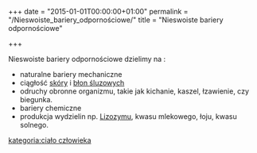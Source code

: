 +++
date = "2015-01-01T00:00:00+01:00"
permalink = "/Nieswoiste_bariery_odpornościowe/"
title = "Nieswoiste bariery odpornościowe"

+++

Nieswoiste bariery odpornościowe dzielimy na :

-   naturalne bariery mechaniczne
-   ciągłość [skóry](/atopedia/Skóra "wikilink") i [błon śluzowych](/atopedia/Błona_śluzowa "wikilink")
-   odruchy obronne organizmu, takie jak kichanie, kaszel, łzawienie, czy biegunka.
-   bariery chemiczne
-   produkcja wydzielin np. [Lizozymu](/atopedia/Lizozym "wikilink"), kwasu mlekowego, łoju, kwasu solnego.

[kategoria:ciało człowieka](/atopedia/kategoria:ciało_człowieka "wikilink")